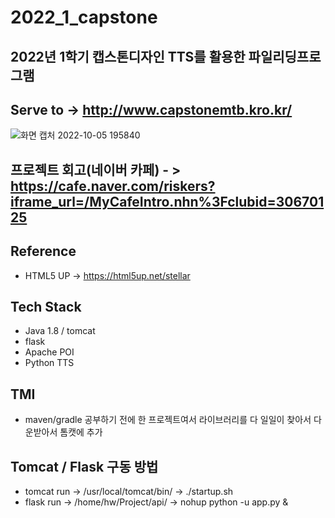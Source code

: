 # 2022_1_capstone
## 2022년 1학기 캡스톤디자인 TTS를 활용한 파일리딩프로그램
## Serve to -> http://www.capstonemtb.kro.kr/

![화면 캡처 2022-10-05 195840](https://user-images.githubusercontent.com/71891870/194055902-64b8f4ba-8844-4322-8042-4f9ebc932f27.png)

## 프로젝트 회고(네이버 카페) - > https://cafe.naver.com/riskers?iframe_url=/MyCafeIntro.nhn%3Fclubid=30670125

## Reference
* HTML5 UP -> https://html5up.net/stellar

## Tech Stack
* Java 1.8 / tomcat
* flask
* Apache POI
* Python TTS

## TMI
* maven/gradle 공부하기 전에 한 프로젝트여서 라이브러리를 다 일일이 찾아서 다운받아서 톰캣에 추가

## Tomcat / Flask 구동 방법
* tomcat run -> /usr/local/tomcat/bin/ -> ./startup.sh
* flask run -> /home/hw/Project/api/ -> nohup python -u app.py &
